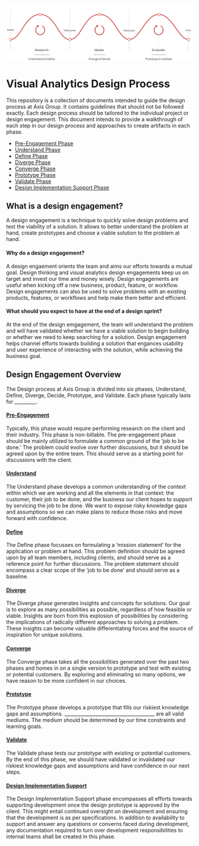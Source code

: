  ![Design Engagement Phases](/images/phases.png?raw=true "Design Engagement Phases")

# Visual Analytics Design Process
This repository is a collection of documents intended to guide the design process at Axis Group. 
It contains guidelines that should not be followed exactly. 
Each design process should be tailored to the individual project or design engagement. 
This document intends to provide a walkthrough of each step in our design process and approaches to create artifacts in each phase.

* [Pre-Engagement Phase](0-Pre-Engagement)
* [Understand Phase](1-Understand)
* [Define Phase](2-Define)
* [Diverge Phase](3-Diverge)
* [Converge Phase](4-Converge)
* [Prototype Phase](5-Prototype)
* [Validate Phase](6-Validate)
* [Design Implementation Support Phase](7-Design-Implementation-Support)

## What is a design engagement?
A design engagement is a technique to quickly solve design problems and test the viability of a solution.
It allows to better understand the problem at hand, create prototypes and choose a viable solution to the problem at hand.

#### Why do a design engagement?
A design engaement orients the team and aims our efforts towards a mutual goal.
Design thinking and visual analytics design engagements keep us on target and invest our time and money wisely.
Design engagements are useful when kicking off a new business, product, feature, or workflow. 
Design engagements can also be used to solve problems with an existing products, features, or workflows 
and help make them better and efficient.

#### What should you expect to have at the end of a design sprint?
At the end of the design emgagement, the team will understand the problem and will have validated whether 
we have a viable solution to begin building or whether we need to keep searching for a solution. 
Design engagement helps channel efforts towards building a solution that engances usability and 
user experience of interacting with the solution, while achieving the business goal. 

## Design Engagement Overview
The Design process at Axis Group is divided into six phases, 
Understand, Define, Diverge, Decide, Prototype, and Validate. Each phase typically lasts for _________.

#### [Pre-Engagement](0-Pre-Engagement)
Typically, this phase would require performing research on the client and their industry. This phase is non-billable.
The pre-engagement phase should be mainly utilized to formulate a common ground of the ‘job to be done.’ 
The problem could evolve over further discussions, but it should be agreed upon by the entire team. 
This should serve as a starting point for discussions with the client. 

#### [Understand](1-Understand)
The Understand phase develops a common understanding of the context within which we are working and all the elements in that context: 
the customer, their job to be done, and the business our client hopes to support by servicing the job to be done. 
We want to expose risky knowledge gaps and assumptions so we can make plans to reduce those risks and move forward with confidence.

#### [Define](2-Define)
The Define phase focusses on formulating a ‘mission statement’ for the application or problem at hand. 
This problem definition should be agreed upon by all team members, including clients, 
and should serve as a reference point for further discussions. 
The problem statement should encompass a clear scope of the ‘job to be done’ and should serve as a baseline.

#### [Diverge](3-Diverge)
The Diverge phase generates insights and concepts for solutions. 
Our goal is to explore as many possibilities as possible, regardless of how feasible or viable. 
Insights are born from this explosion of possibilities by considering the implications 
of radically different approaches to solving a problem. 
These insights can become valuable differentiating forces and the source of inspiration for unique solutions.

#### [Converge](4-Converge)
The Converge phase takes all the possibilities generated over the past two phases 
and homes in on a single version to prototype and test with existing or potential customers. 
By exploring and eliminating so many options, we have reason to be more confident in our choices.

#### [Prototype](5-Prototype)
The Prototype phase develops a prototype that fills our riskiest knowledge gaps and assumptions. 
______________________________________ are all valid mediums. 
The medium should be determined by our time constraints and learning goals.

#### [Validate](6-Validate)
The Validate phase tests our prototype with existing or potential customers. 
By the end of this phase, we should have validated or invalidated our riskiest knowledge gaps and 
assumptions and have confidence in our next steps.

#### [Design Implementation Support](7-Design-Implementation-Support)
The Design Implementation Support phase encompasses all efforts towards supporting development 
once the design prototype is approved by the client.
This might entail continued oversight on development and ensuring that the development is as per specifications.
In addition to availability to support and answer any questions or converns faced during development, 
any documentation required to turn over development responsibilities to internal teams shall be created in this phase.
